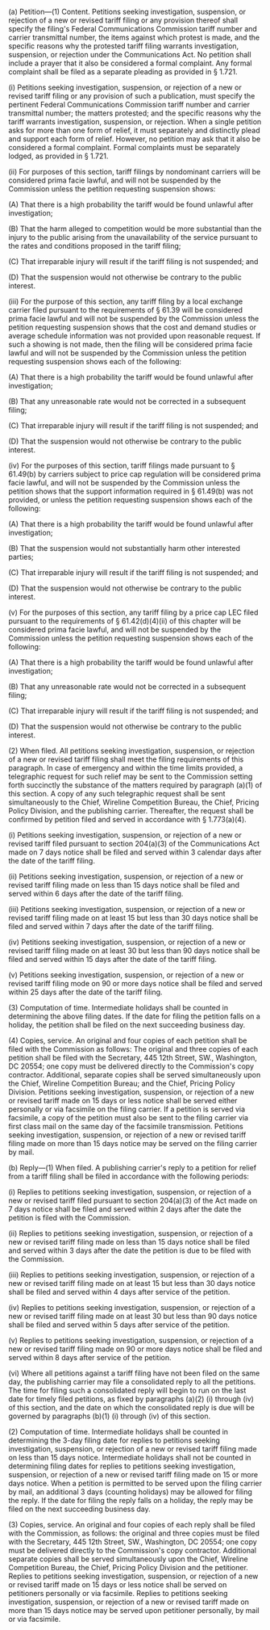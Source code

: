(a) Petition—(1) Content. Petitions seeking investigation, suspension, or rejection of a new or revised tariff filing or any provision thereof shall specify the filing's Federal Communications Commission tariff number and carrier transmittal number, the items against which protest is made, and the specific reasons why the protested tariff filing warrants investigation, suspension, or rejection under the Communications Act. No petition shall include a prayer that it also be considered a formal complaint. Any formal complaint shall be filed as a separate pleading as provided in § 1.721.

(i) Petitions seeking investigation, suspension, or rejection of a new or revised tariff filing or any provision of such a publication, must specify the pertinent Federal Communications Commission tariff number and carrier transmittal number; the matters protested; and the specific reasons why the tariff warrants investigation, suspension, or rejection. When a single petition asks for more than one form of relief, it must separately and distinctly plead and support each form of relief. However, no petition may ask that it also be considered a formal complaint. Formal complaints must be separately lodged, as provided in § 1.721.

(ii) For purposes of this section, tariff filings by nondominant carriers will be considered prima facie lawful, and will not be suspended by the Commission unless the petition requesting suspension shows:

(A) That there is a high probability the tariff would be found unlawful after investigation;

(B) That the harm alleged to competition would be more substantial than the injury to the public arising from the unavailability of the service pursuant to the rates and conditions proposed in the tariff filing;

(C) That irreparable injury will result if the tariff filing is not suspended; and

(D) That the suspension would not otherwise be contrary to the public interest.

(iii) For the purpose of this section, any tariff filing by a local exchange carrier filed pursuant to the requirements of § 61.39 will be considered prima facie lawful and will not be suspended by the Commission unless the petition requesting suspension shows that the cost and demand studies or average schedule information was not provided upon reasonable request. If such a showing is not made, then the filing will be considered prima facie lawful and will not be suspended by the Commission unless the petition requesting suspension shows each of the following:

(A) That there is a high probability the tariff would be found unlawful after investigation;

(B) That any unreasonable rate would not be corrected in a subsequent filing;

(C) That irreparable injury will result if the tariff filing is not suspended; and

(D) That the suspension would not otherwise be contrary to the public interest.

(iv) For the purposes of this section, tariff filings made pursuant to § 61.49(b) by carriers subject to price cap regulation will be considered prima facie lawful, and will not be suspended by the Commission unless the petition shows that the support information required in § 61.49(b) was not provided, or unless the petition requesting suspension shows each of the following:

(A) That there is a high probability the tariff would be found unlawful after investigation;

(B) That the suspension would not substantially harm other interested parties;

(C) That irreparable injury will result if the tariff filing is not suspended; and

(D) That the suspension would not otherwise be contrary to the public interest.

(v) For the purposes of this section, any tariff filing by a price cap LEC filed pursuant to the requirements of § 61.42(d)(4)(ii) of this chapter will be considered prima facie lawful, and will not be suspended by the Commission unless the petition requesting suspension shows each of the following:

(A) That there is a high probability the tariff would be found unlawful after investigation;

(B) That any unreasonable rate would not be corrected in a subsequent filing;

(C) That irreparable injury will result if the tariff filing is not suspended; and

(D) That the suspension would not otherwise be contrary to the public interest.

(2) When filed. All petitions seeking investigation, suspension, or rejection of a new or revised tariff filing shall meet the filing requirements of this paragraph. In case of emergency and within the time limits provided, a telegraphic request for such relief may be sent to the Commission setting forth succinctly the substance of the matters required by paragraph (a)(1) of this section. A copy of any such telegraphic request shall be sent simultaneously to the Chief, Wireline Competition Bureau, the Chief, Pricing Policy Division, and the publishing carrier. Thereafter, the request shall be confirmed by petition filed and served in accordance with § 1.773(a)(4).

(i) Petitions seeking investigation, suspension, or rejection of a new or revised tariff filed pursuant to section 204(a)(3) of the Communications Act made on 7 days notice shall be filed and served within 3 calendar days after the date of the tariff filing.
                                    

(ii) Petitions seeking investigation, suspension, or rejection of a new or revised tariff filing made on less than 15 days notice shall be filed and served within 6 days after the date of the tariff filing.

(iii) Petitions seeking investigation, suspension, or rejection of a new or revised tariff filing made on at least 15 but less than 30 days notice shall be filed and served within 7 days after the date of the tariff filing.

(iv) Petitions seeking investigation, suspension, or rejection of a new or revised tariff filing made on at least 30 but less than 90 days notice shall be filed and served within 15 days after the date of the tariff filing.

(v) Petitions seeking investigation, suspension, or rejection of a new or revised tariff filing mode on 90 or more days notice shall be filed and served within 25 days after the date of the tariff filing.

(3) Computation of time. Intermediate holidays shall be counted in determining the above filing dates. If the date for filing the petition falls on a holiday, the petition shall be filed on the next succeeding business day.

(4) Copies, service. An original and four copies of each petition shall be filed with the Commission as follows: The original and three copies of each petition shall be filed with the Secretary, 445 12th Street, SW., Washington, DC 20554; one copy must be delivered directly to the Commission's copy contractor. Additional, separate copies shall be served simultaneously upon the Chief, Wireline Competition Bureau; and the Chief, Pricing Policy Division. Petitions seeking investigation, suspension, or rejection of a new or revised tariff made on 15 days or less notice shall be served either personally or via facsimile on the filing carrier. If a petition is served via facsimile, a copy of the petition must also be sent to the filing carrier via first class mail on the same day of the facsimile transmission. Petitions seeking investigation, suspension, or rejection of a new or revised tariff filing made on more than 15 days notice may be served on the filing carrier by mail.

(b) Reply—(1) When filed. A publishing carrier's reply to a petition for relief from a tariff filing shall be filed in accordance with the following periods:

(i) Replies to petitions seeking investigation, suspension, or rejection of a new or revised tariff filed pursuant to section 204(a)(3) of the Act made on 7 days notice shall be filed and served within 2 days after the date the petition is filed with the Commission.

(ii) Replies to petitions seeking investigation, suspension, or rejection of a new or revised tariff filing made on less than 15 days notice shall be filed and served within 3 days after the date the petition is due to be filed with the Commission.

(iii) Replies to petitions seeking investigation, suspension, or rejection of a new or revised tariff filing made on at least 15 but less than 30 days notice shall be filed and served within 4 days after service of the petition.

(iv) Replies to petitions seeking investigation, suspension, or rejection of a new or revised tariff filing made on at least 30 but less than 90 days notice shall be filed and served within 5 days after service of the petition.

(v) Replies to petitions seeking investigation, suspension, or rejection of a new or revised tariff filing made on 90 or more days notice shall be filed and served within 8 days after service of the petition.

(vi) Where all petitions against a tariff filing have not been filed on the same day, the publishing carrier may file a consolidated reply to all the petitions. The time for filing such a consolidated reply will begin to run on the last date for timely filed petitions, as fixed by paragraphs (a)(2) (i) through (iv) of this section, and the date on which the consolidated reply is due will be governed by paragraphs (b)(1) (i) through (iv) of this section.

(2) Computation of time. Intermediate holidays shall be counted in determining the 3-day filing date for replies to petitions seeking investigation, suspension, or rejection of a new or revised tariff filing made on less than 15 days notice. Intermediate holidays shall not be counted in determining filing dates for replies to petitions seeking investigation, suspension, or rejection of a new or revised tariff filing made on 15 or more days notice. When a petition is permitted to be served upon the filing carrier by mail, an additional 3 days (counting holidays) may be allowed for filing the reply. If the date for filing the reply falls on a holiday, the reply may be filed on the next succeeding business day.

(3) Copies, service. An original and four copies of each reply shall be filed with the Commission, as follows: the original and three copies must be filed with the Secretary, 445 12th Street, SW., Washington, DC 20554; one copy must be delivered directly to the Commission's copy contractor. Additional separate copies shall be served simultaneously upon the Chief, Wireline Competition Bureau, the Chief, Pricing Policy Division and the petitioner. Replies to petitions seeking investigation, suspension, or rejection of a new or revised tariff made on 15 days or less notice shall be served on petitioners personally or via facsimile. Replies to petitions seeking investigation, suspension, or rejection of a new or revised tariff made on more than 15 days notice may be served upon petitioner personally, by mail or via facsimile.

